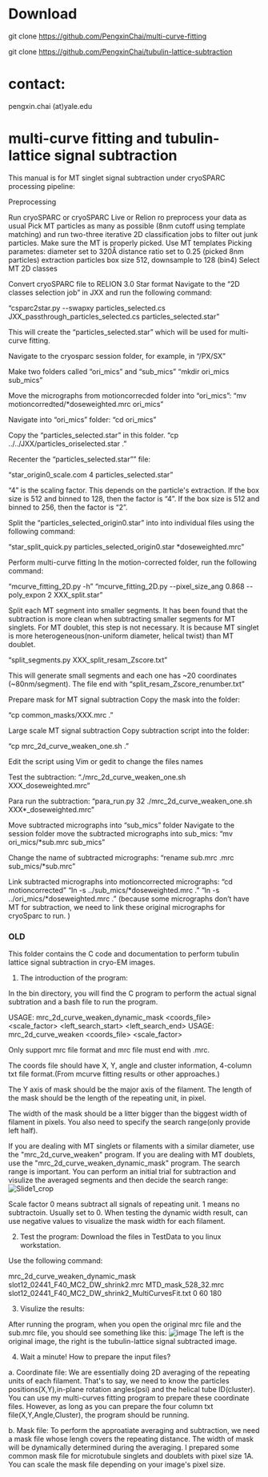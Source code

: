 # Download #
git clone https://github.com/PengxinChai/multi-curve-fitting

git clone https://github.com/PengxinChai/tubulin-lattice-subtraction

# contact: 
pengxin.chai (at)yale.edu

# multi-curve fitting and tubulin-lattice signal subtraction


This manual is for MT singlet signal subtraction under cryoSPARC processing pipeline:

Preprocessing

Run cryoSPARC or cryoSPARC Live or Relion ro preprocess your data as usual Pick MT particles as many as possible (8nm cutoff using template matching) and run two-three iterative 2D classification jobs to filter out junk particles. Make sure the MT is properly picked. Use MT templates Picking parametes: diameter set to 320Å distance ratio set to 0.25 (picked 8nm particles) extraction particles box size 512, downsample to 128 (bin4) Select MT 2D classes

Convert cryoSPARC file to RELION 3.0 Star format Navigate to the “2D classes selection job” in JXX and run the following command:

“csparc2star.py --swapxy particles_selected.cs JXX_passthrough_particles_selected.cs particles_selected.star”

This will create the “particles_selected.star” which will be used for multi-curve fitting.

Navigate to the cryosparc session folder, for example, in “/PX/SX”

Make two folders called “ori_mics” and “sub_mics” “mkdir ori_mics sub_mics”

Move the micrographs from motioncorrecded folder into “ori_mics”: “mv motioncorredted/*doseweighted.mrc ori_mics”

Navigate into “ori_mics” folder: “cd ori_mics”

Copy the “particles_selected.star” in this folder. “cp ../../JXX/particles_oriselected.star .”

Recenter the “particles_selected.star”” file:

“star_origin0_scale.com 4 particles_selected.star”

“4” is the scaling factor. This depends on the particle's extraction. If the box size is 512 and binned to 128, then the factor is “4”. If the box size is 512 and binned to 256, then the factor is “2”.

Split the “particles_selected_origin0.star” into into individual files using the following command:

“star_split_quick.py particles_selected_origin0.star *doseweighted.mrc”

Perform multi-curve fitting In the motion-corrected folder, run the following command:

“mcurve_fitting_2D.py -h” “mcurve_fitting_2D.py --pixel_size_ang 0.868 --poly_expon 2 XXX_split.star”

Split each MT segment into smaller segments. It has been found that the subtraction is more clean when subtracting smaller segments for MT singlets. For MT doublet, this step is not necessary. It is because MT singlet is more heterogeneous(non-uniform diameter, helical twist) than MT doublet.

“split_segments.py XXX_split_resam_Zscore.txt”

This will generate small segments and each one has ~20 coordinates (~80nm/segment). The file end with “split_resam_Zscore_renumber.txt”

Prepare mask for MT signal subtraction Copy the mask into the folder:

“cp common_masks/XXX.mrc .”

Large scale MT signal subtraction Copy subtraction script into the folder:

“cp mrc_2d_curve_weaken_one.sh .”

Edit the script using Vim or gedit to change the files names

Test the subtraction: “./mrc_2d_curve_weaken_one.sh XXX_doseweighted.mrc”

Para run the subtraction: “para_run.py 32 ./mrc_2d_curve_weaken_one.sh XXX*_doseweighted.mrc”

Move subtracted micrographs into “sub_mics” folder Navigate to the session folder move the subtracted micrographs into sub_mics: “mv ori_mics/*sub.mrc sub_mics”

Change the name of subtracted micrographs: “rename sub.mrc .mrc sub_mics/*sub.mrc”

Link subtracted micrographs into motioncorrected micrographs: “cd motioncorrected” “ln -s ../sub_mics/*doseweighted.mrc .” “ln -s ../ori_mics/*doseweighted.mrc .” (because some micrographs don’t have MT for subtraction, we need to link these original micrographs for cryoSparc to run. )





### OLD ###
This folder contains the C code and documentation to perform tubulin lattice signal subtraction in cryo-EM images.

1. The introduction of the program:

  In the bin directory, you will find the C program to perform the actual signal subtration and a bash file to run the program.

  USAGE: mrc_2d_curve_weaken_dynamic_mask <mrc> <mask> <coords_file> <scale_factor> <left_search_start> <left_search_end>
  USAGE: mrc_2d_curve_weaken <mrc> <mask> <coords_file> <scale_factor> 

  Only support mrc file format and mrc file must end with .mrc.
  
  The coords file should have X, Y, angle and cluster information, 4-column txt file format.(From mcurve fitting results or other approaches.)
  
  The Y axis of mask should be the major axis of the filament. The length of the mask should be the length of the repeating unit, in pixel.
  
  The width of the mask should be a litter bigger than the biggest width of filament in pixels. You also need to specify the search range(only provide left half).
  
  If you are dealing with MT singlets or filaments with a similar diameter, use the "mrc_2d_curve_weaken" program. If you are dealing with MT doublets, use the "mrc_2d_curve_weaken_dynamic_mask" program. The search range is important. You can perform an initial trial for subtraction and visulize the averaged segments and then decide the search range:
 ![Slide1_crop](https://user-images.githubusercontent.com/83961552/145485780-d30d3a9f-c48a-456e-b81d-e321bad72a4b.jpg)
  
  Scale factor 0 means subtract all signals of repeating unit. 1 means no subtractoin. Usually set to 0. When testing the dynamic width result, can use negative values to visualize the mask width for each filament.

2. Test the program:
Download the files in TestData to you linux workstation.
  
Use the following command:
  
  mrc_2d_curve_weaken_dynamic_mask slot12_02441_F40_MC2_DW_shrink2.mrc MTD_mask_528_32.mrc slot12_02441_F40_MC2_DW_shrink2_MultiCurvesFit.txt 0 60 180

  
3. Visulize the results:
  
After running the program, when you open the original mrc file and the sub.mrc file, you should see something like this:
  ![image](https://user-images.githubusercontent.com/83961552/145240541-143ae9fc-c2ac-4499-a888-7d90518c007c.png)
The left is the original image, the right is the tubulin-lattice signal subtracted image.
  
4. Wait a minute! How to prepare the input files?

a. Coordinate file: We are essentially doing 2D averaging of the repeating units of each filament. That's to say, we need to know the particles positions(X,Y),in-plane rotation angles(psi) and the helical tube ID(cluster). You can use my multi-curves fitting program to prepare these coordinate files. However, as long as you can prepare the four column txt file(X,Y,Angle,Cluster), the program should be running.

b. Mask file: To perform the approatiate averaging and subtraction, we need a mask file whose lengh covers the repeating distance. The width of mask will be dynamically determined during the averaging. I prepared some common mask file for microtubule singlets and doublets with pixel size 1A. You can scale the mask file depending on your image's pixel size. 
  

  

  
